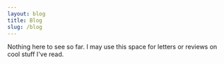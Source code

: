 ```yaml
---
layout: blog
title: Blog
slug: /blog
---
```


Nothing here to see so far. I may use this space for letters or reviews on cool stuff I've read.
<br />
